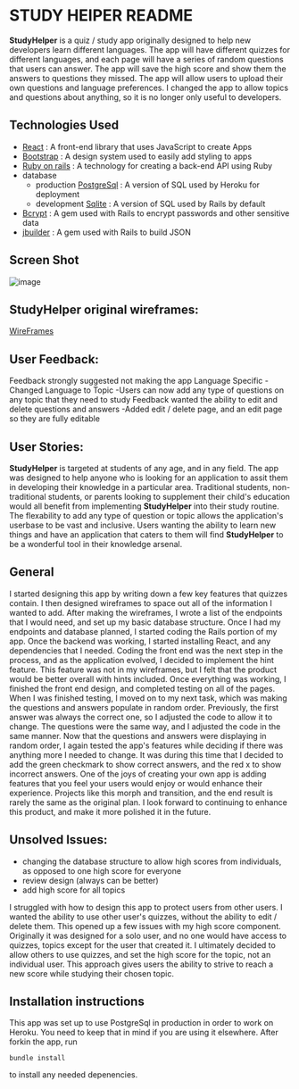 # STUDY HElPER README

**StudyHelper** is a quiz / study app originally designed to help new developers learn different languages. The app will have different quizzes for different languages, and each page will have a series of random questions that users can answer. The app will save the high score and show them the answers to questions they missed. The app will allow users to upload their own questions and language preferences. I changed the app to allow topics and questions about anything, so it is no longer only useful to developers.

## Technologies Used

  - [React](https://reactjs.org/) 
    : A front-end library that uses JavaScript to create Apps
  - [Bootstrap](https://getbootstrap.com/)
    : A design system used to easily add styling to apps
  - [Ruby on rails](https://rubyonrails.org/)
    : A technology for creating a back-end API using Ruby
  - database 
    - production  [PostgreSql](https://www.postgresql.org/)
      : A version of SQL used by Heroku for deployment
    - development [Sqlite](https://www.sqlite.org/index.html)
      : A version of SQL used by Rails by default
  - [Bcrypt](https://en.wikipedia.org/wiki/Bcrypt)
    : A gem used with Rails to encrypt passwords and other sensitive data
  - [jbuilder](https://github.com/rails/jbuilder)
    : A gem used with Rails to build JSON 
  


## Screen Shot

![image](https://user-images.githubusercontent.com/48182959/109425677-6f681400-79b7-11eb-8e87-e859a322a53c.png)


## StudyHelper original wireframes:

[WireFrames](https://drive.google.com/drive/folders/1Qud6myWoadWluiSUYM7kTk8Z2mCICmKY?usp=sharing)


## User Feedback:
Feedback strongly suggested not making the app Language Specific
  -Changed Language to Topic
  -Users can now add any type of questions on any topic that they need to study
Feedback wanted the ability to edit and delete questions and answers
  -Added edit / delete page, and an edit page so they are fully editable
  
  
 ## User Stories: 
 
 **StudyHelper** is targeted at students of any age, and in any field. The app was designed to help anyone who is looking for an application to assit them in developing their knowledge in a particular area. Traditional students, non-traditional students, or parents looking to supplement their child's education would all benefit from implementing **StudyHelper** into their study routine. The flexability to add any type of question or topic allows the application's userbase to be vast and inclusive. Users wanting the ability to learn new things and have an application that caters to them will find **StudyHelper** to be a wonderful tool in their knowledge arsenal.

## General 

 I started designing this app by writing down a few key features that quizzes contain. I then designed wireframes to space out all of the information I wanted to add. After making the wireframes, I wrote a list of the endpoints that I would need, and set up my basic database structure. Once I had my endpoints and database planned, I started coding the Rails portion of my app. Once the backend was working, I started installing React, and any dependencies that I needed. Coding the front end was the next step in the process, and as the application evolved, I decided to implement the hint feature. This feature was not in my wireframes, but I felt that the product would be better overall with hints included. Once everything was working, I finished the front end design, and completed testing on all of the pages. When I was finished testing, I moved on to my next task, which was making the questions and answers populate in random order. Previously, the first answer was always the correct one, so I adjusted the code to allow it to change. The questions were the same way, and I adjusted the code in the same manner. Now that the questions and answers were displaying in random order, I again tested the app's features while deciding if there was anything more I needed to change. It was during this time that I decided to add the green checkmark to show correct answers, and the red x to show incorrect answers. One of the joys of creating your own app is adding features that you feel your users would enjoy or would enhance their experience. Projects like this morph and transition, and the end result is rarely the same as the original plan. I look forward to continuing to enhance this product, and make it more polished it in the future. 


## Unsolved Issues: 
 - changing the database structure to allow high scores from individuals, as opposed to one high score for everyone
 - review design (always can be better)
 - add high score for all topics
 
 I struggled with how to design this app to protect users from other users. I wanted the ability to use other user's quizzes, without the ability to edit / delete them. This opened up a few issues with my high score component. Originally it was designed for a solo user, and no one would have access to quizzes, topics except for the user that created it. I ultimately decided to allow others to use quizzes, and set the high score for the topic, not an individual user. This approach gives users the ability to strive to reach a new score while studying their chosen topic. 

## Installation instructions
 This app was set up to use PostgreSql in production in order to work on Heroku. You need to keep that in mind if you are using it elsewhere. After forkin the app, run 
 ```
 bundle install
 ```
to install any needed depenencies. 

